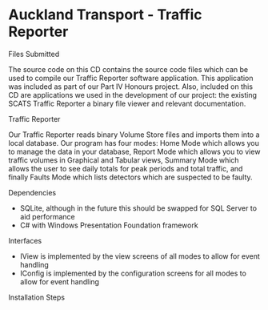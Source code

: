 Auckland Transport - Traffic Reporter
========

Files Submitted

The source code on this CD contains the source code files which can be used to compile our Traffic Reporter software application. This application was included as part of our Part IV Honours project. Also, included on this CD are applications we used in the development of our project: the existing SCATS Traffic Reporter a binary file viewer and relevant documentation.


Traffic Reporter

Our Traffic Reporter reads binary Volume Store files and imports them into a local database. Our program has four modes: Home Mode which allows you to manage the data in your database, Report Mode which allows you to view traffic volumes in Graphical and Tabular views, Summary Mode which allows the user to see daily totals for peak periods and total traffic, and finally Faults Mode which lists detectors which are suspected to be faulty.


Dependencies

- SQLite, although in the future this should be swapped for SQL Server to aid performance
- C# with Windows Presentation Foundation framework


Interfaces

- IView is implemented by the view screens of all modes to allow for event handling
- IConfig is implemented by the configuration screens for all modes to allow for event handling


Installation Steps


